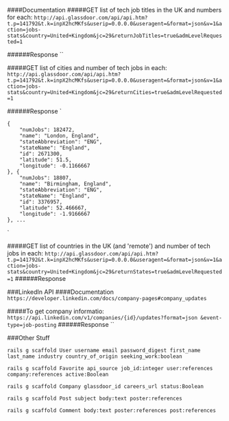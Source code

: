####Documentation
#####GET list of tech job titles in the UK and numbers for each:
`http://api.glassdoor.com/api/api.htm?t.p=141792&t.k=inpX2hcMKfs&userip=0.0.0.0&useragent=&format=json&v=1&action=jobs-stats&country=United+Kingdom&jc=29&returnJobTitles=true&admLevelRequested=1`

######Response
``

#####GET list of cities and number of tech jobs in each:
`http://api.glassdoor.com/api/api.htm?t.p=141792&t.k=inpX2hcMKfs&userip=0.0.0.0&useragent=&format=json&v=1&action=jobs-stats&country=United+Kingdom&jc=29&returnCities=true&admLevelRequested=1`

######Response
`

	{
		"numJobs": 182472,
		"name": "London, England",
		"stateAbbreviation": "ENG",
		"stateName": "England",
		"id": 2671300,
		"latitude": 51.5,
		"longitude": -0.1166667
	}, {
		"numJobs": 18807,
		"name": "Birmingham, England",
		"stateAbbreviation": "ENG",
		"stateName": "England",
		"id": 3376957,
		"latitude": 52.466667,
		"longitude": -1.9166667
	}, ...
`


#####GET list of countries in the UK (and 'remote') and number of tech jobs in each:
`http://api.glassdoor.com/api/api.htm?t.p=141792&t.k=inpX2hcMKfs&userip=0.0.0.0&useragent=&format=json&v=1&action=jobs-stats&country=United+Kingdom&jc=29&returnStates=true&admLevelRequested=1`
######Response


###LinkedIn API
####Documentation
`https://developer.linkedin.com/docs/company-pages#company_updates`

#####To get company informatio:
`https://api.linkedin.com/v1/companies/{id}/updates?format=json &event-type=job-posting`
######Response
``

###Other Stuff

`rails g scaffold User username email password_digest first_name last_name industry country_of_origin seeking_work:boolean `

`rails g scaffold Favorite api_source job_id:integer user:references company:references active:Boolean`

`rails g scaffold Company glassdoor_id careers_url status:Boolean`

`rails g scaffold Post subject body:text poster:references`

`rails g scaffold Comment body:text poster:references post:references`
